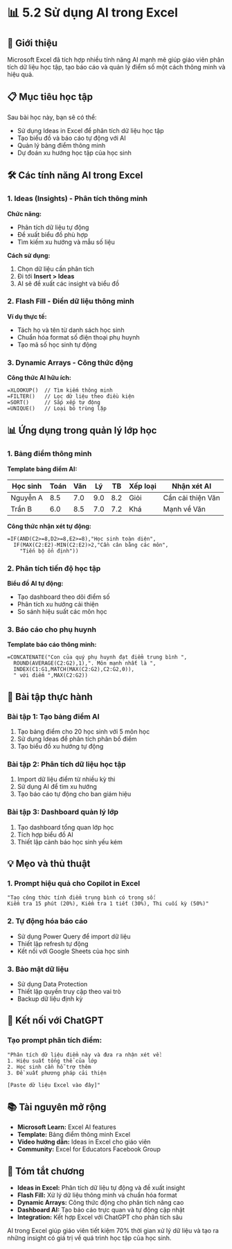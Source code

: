 # 📊 5.2 Sử dụng AI trong Excel

## 🎯 Giới thiệu

Microsoft Excel đã tích hợp nhiều tính năng AI mạnh mẽ giúp giáo viên phân tích dữ liệu học tập, tạo báo cáo và quản lý điểm số một cách thông minh và hiệu quả.

## 📋 Mục tiêu học tập

Sau bài học này, bạn sẽ có thể:
- Sử dụng Ideas in Excel để phân tích dữ liệu học tập
- Tạo biểu đồ và báo cáo tự động với AI
- Quản lý bảng điểm thông minh
- Dự đoán xu hướng học tập của học sinh

## 🛠️ Các tính năng AI trong Excel

### 1. Ideas (Insights) - Phân tích thông minh

**Chức năng:**
- Phân tích dữ liệu tự động
- Đề xuất biểu đồ phù hợp
- Tìm kiếm xu hướng và mẫu số liệu

**Cách sử dụng:**
1. Chọn dữ liệu cần phân tích
2. Đi tới **Insert > Ideas**
3. AI sẽ đề xuất các insight và biểu đồ

### 2. Flash Fill - Điền dữ liệu thông minh

**Ví dụ thực tế:**
- Tách họ và tên từ danh sách học sinh
- Chuẩn hóa format số điện thoại phụ huynh
- Tạo mã số học sinh tự động

### 3. Dynamic Arrays - Công thức động

**Công thức AI hữu ích:**
```excel
=XLOOKUP()  // Tìm kiếm thông minh
=FILTER()   // Lọc dữ liệu theo điều kiện
=SORT()     // Sắp xếp tự động
=UNIQUE()   // Loại bỏ trùng lặp
```

## 📊 Ứng dụng trong quản lý lớp học

### 1. Bảng điểm thông minh

**Template bảng điểm AI:**

| Học sinh | Toán | Văn | Lý | TB | Xếp loại | Nhận xét AI |
|----------|------|-----|----|----|----------|-------------|
| Nguyễn A | 8.5  | 7.0 | 9.0| 8.2| Giỏi     | Cần cải thiện Văn |
| Trần B   | 6.0  | 8.5 | 7.0| 7.2| Khá      | Mạnh về Văn |

**Công thức nhận xét tự động:**
```excel
=IF(AND(C2>=8,D2>=8,E2>=8),"Học sinh toàn diện",
  IF(MAX(C2:E2)-MIN(C2:E2)>2,"Cần cân bằng các môn",
    "Tiến bộ ổn định"))
```

### 2. Phân tích tiến độ học tập

**Biểu đồ AI tự động:**
- Tạo dashboard theo dõi điểm số
- Phân tích xu hướng cải thiện
- So sánh hiệu suất các môn học

### 3. Báo cáo cho phụ huynh

**Template báo cáo thông minh:**
```excel
=CONCATENATE("Con của quý phụ huynh đạt điểm trung bình ",
  ROUND(AVERAGE(C2:G2),1),". Môn mạnh nhất là ",
  INDEX(C1:G1,MATCH(MAX(C2:G2),C2:G2,0)),
  " với điểm ",MAX(C2:G2))
```

## 🎯 Bài tập thực hành

### Bài tập 1: Tạo bảng điểm AI
1. Tạo bảng điểm cho 20 học sinh với 5 môn học
2. Sử dụng Ideas để phân tích phân bố điểm
3. Tạo biểu đồ xu hướng tự động

### Bài tập 2: Phân tích dữ liệu học tập
1. Import dữ liệu điểm từ nhiều kỳ thi
2. Sử dụng AI để tìm xu hướng
3. Tạo báo cáo tự động cho ban giám hiệu

### Bài tập 3: Dashboard quản lý lớp
1. Tạo dashboard tổng quan lớp học
2. Tích hợp biểu đồ AI
3. Thiết lập cảnh báo học sinh yếu kém

## 💡 Mẹo và thủ thuật

### 1. Prompt hiệu quả cho Copilot in Excel
```
"Tạo công thức tính điểm trung bình có trọng số: 
Kiểm tra 15 phút (20%), Kiểm tra 1 tiết (30%), Thi cuối kỳ (50%)"
```

### 2. Tự động hóa báo cáo
- Sử dụng Power Query để import dữ liệu
- Thiết lập refresh tự động
- Kết nối với Google Sheets của học sinh

### 3. Bảo mật dữ liệu
- Sử dụng Data Protection
- Thiết lập quyền truy cập theo vai trò
- Backup dữ liệu định kỳ

## 🔗 Kết nối với ChatGPT

### Tạo prompt phân tích điểm:
```
"Phân tích dữ liệu điểm này và đưa ra nhận xét về:
1. Hiệu suất tổng thể của lớp
2. Học sinh cần hỗ trợ thêm
3. Đề xuất phương pháp cải thiện

[Paste dữ liệu Excel vào đây]"
```

## 📚 Tài nguyên mở rộng

- **Microsoft Learn:** Excel AI features
- **Template:** Bảng điểm thông minh Excel
- **Video hướng dẫn:** Ideas in Excel cho giáo viên
- **Community:** Excel for Educators Facebook Group

## 🎯 Tóm tắt chương

- **Ideas in Excel:** Phân tích dữ liệu tự động và đề xuất insight
- **Flash Fill:** Xử lý dữ liệu thông minh và chuẩn hóa format
- **Dynamic Arrays:** Công thức động cho phân tích nâng cao
- **Dashboard AI:** Tạo báo cáo trực quan và tự động cập nhật
- **Integration:** Kết hợp Excel với ChatGPT cho phân tích sâu

AI trong Excel giúp giáo viên tiết kiệm 70% thời gian xử lý dữ liệu và tạo ra những insight có giá trị về quá trình học tập của học sinh.